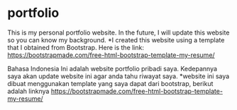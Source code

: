 # portfolio
This is my personal portfolio website. In the future, I will update this website so you can know my background. *I created this website using a template that I obtained from Bootstrap. Here is the link: https://bootstrapmade.com/free-html-bootstrap-template-my-resume/

Bahasa Indonesia
Ini adalah website portfolio pribadi saya. Kedepannya saya akan update website ini agar anda tahu riwayat saya. *website ini saya dibuat menggunakan template yang saya dapat dari bootstrap, berikut adalah linknya https://bootstrapmade.com/free-html-bootstrap-template-my-resume/
